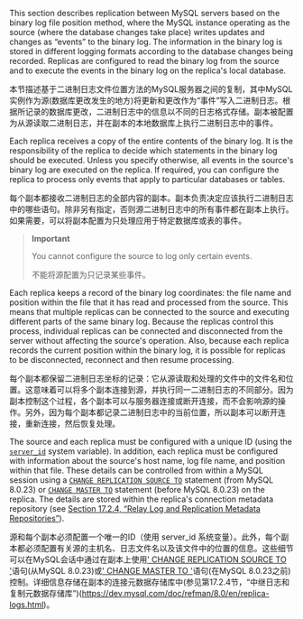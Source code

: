 This section describes replication between MySQL servers based on the binary log file position method, where the MySQL instance operating as the source (where the database changes take place) writes updates and changes as “events” to the binary log. The information in the binary log is stored in different logging formats according to the database changes being recorded. Replicas are configured to read the binary log from the source and to execute the events in the binary log on the replica's local database.

本节描述基于二进制日志文件位置方法的MySQL服务器之间的复制，其中MySQL实例作为源(数据库更改发生的地方)将更新和更改作为“事件”写入二进制日志。根据所记录的数据库更改，二进制日志中的信息以不同的日志格式存储。副本被配置为从源读取二进制日志，并在副本的本地数据库上执行二进制日志中的事件。



Each replica receives a copy of the entire contents of the binary log. It is the responsibility of the replica to decide which statements in the binary log should be executed. Unless you specify otherwise, all events in the source's binary log are executed on the replica. If required, you can configure the replica to process only events that apply to particular databases or tables.

每个副本都接收二进制日志的全部内容的副本。副本负责决定应该执行二进制日志中的哪些语句。除非另有指定，否则源二进制日志中的所有事件都在副本上执行。如果需要，可以将副本配置为只处理应用于特定数据库或表的事件。



>   **Important**
>
>   You cannot configure the source to log only certain events.
>
>   不能将源配置为只记录某些事件。

Each replica keeps a record of the binary log coordinates: the file name and position within the file that it has read and processed from the source. This means that multiple replicas can be connected to the source and executing different parts of the same binary log. Because the replicas control this process, individual replicas can be connected and disconnected from the server without affecting the source's operation. Also, because each replica records the current position within the binary log, it is possible for replicas to be disconnected, reconnect and then resume processing.

每个副本都保留二进制日志坐标的记录：它从源读取和处理的文件中的文件名和位置。这意味着可以将多个副本连接到源，并执行同一二进制日志的不同部分。因为副本控制这个过程，各个副本可以与服务器连接或断开连接，而不会影响源的操作。另外，因为每个副本都记录二进制日志中的当前位置，所以副本可以断开连接，重新连接，然后恢复处理。



The source and each replica must be configured with a unique ID (using the [`server_id`](https://dev.mysql.com/doc/refman/8.0/en/replication-options.html#sysvar_server_id) system variable). In addition, each replica must be configured with information about the source's host name, log file name, and position within that file. These details can be controlled from within a MySQL session using a [`CHANGE REPLICATION SOURCE TO`](https://dev.mysql.com/doc/refman/8.0/en/change-replication-source-to.html) statement (from MySQL 8.0.23) or [`CHANGE MASTER TO`](https://dev.mysql.com/doc/refman/8.0/en/change-master-to.html) statement (before MySQL 8.0.23) on the replica. The details are stored within the replica's connection metadata repository (see [Section 17.2.4, “Relay Log and Replication Metadata Repositories”](https://dev.mysql.com/doc/refman/8.0/en/replica-logs.html)).

源和每个副本必须配置一个唯一的ID（使用 server_id 系统变量）。此外，每个副本都必须配置有关源的主机名、日志文件名以及该文件中的位置的信息。这些细节可以在MySQL会话中通过在副本上使用[' CHANGE REPLICATION SOURCE TO '](https://dev.mysql.com/doc/refman/8.0/en/change-replication-source-to.html)语句(从MySQL 8.0.23)或[' CHANGE MASTER TO '](https://dev.mysql.com/doc/refman/8.0/en/change-master-to.html)语句(在MySQL 8.0.23之前)控制。详细信息存储在副本的连接元数据存储库中(参见第17.2.4节，“中继日志和复制元数据存储库”)(https://dev.mysql.com/doc/refman/8.0/en/replica-logs.html)。